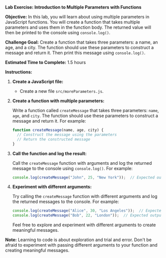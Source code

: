**Lab Exercise: Introduction to Multiple Parameters with Functions**

**Objective:** In this lab, you will learn about using multiple parameters in JavaScript functions. You will create a function that takes multiple parameters and uses them in the function body. The returned value will then be printed to the console using `console.log()`.

**Challenge Goal:** Create a function that takes three parameters: a name, an age, and a city. The function should use these parameters to construct a message and return it. Then print this message using `console.log()`.

**Estimated Time to Complete:** 1.5 hours

**Instructions:**

1. **Create a JavaScript file:**
    - Create a new file `src/moreParameters.js`.

1. **Create a function with multiple parameters:**

   Write a function called `createMessage` that takes three parameters: `name`, `age`, and `city`. The function should use these parameters to construct a message and return it. For example:

   ```javascript
   function createMessage(name, age, city) {
     // Construct the message using the parameters
     // Return the constructed message
   }
   ```

2. **Call the function and log the result:**

   Call the `createMessage` function with arguments and log the returned message to the console using `console.log()`. For example:

   ```javascript
   console.log(createMessage("John", 25, "New York"));  // Expected output: "My name is John, I am 25 years old, and I live in New York."
   ```

3. **Experiment with different arguments:**

   Try calling the `createMessage` function with different arguments and log the returned messages to the console. For example:

   ```javascript
   console.log(createMessage("Alice", 30, "Los Angeles"));  // Expected output: "My name is Alice, I am 30 years old, and I live in Los Angeles."
   console.log(createMessage("Bob", 22, "London"));  // Expected output: "My name is Bob, I am 22 years old, and I live in London."
   ```

   Feel free to explore and experiment with different arguments to create meaningful messages.

**Note:** Learning to code is about exploration and trial and error. Don't be afraid to experiment with passing different arguments to your function and creating meaningful messages.